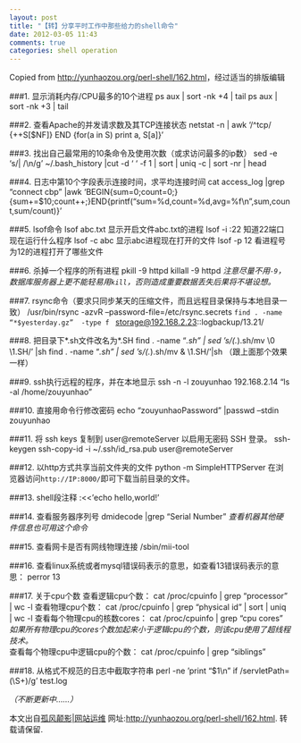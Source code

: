 ```yaml
---
layout: post
title: "【转】分享平时工作中那些给力的shell命令"
date: 2012-03-05 11:43
comments: true
categories: shell operation
---
```

Copied from <http://yunhaozou.org/perl-shell/162.html>，经过适当的排版编辑

###1. 显示消耗内存/CPU最多的10个进程
	ps aux | sort -nk +4 | tail
	ps aux | sort -nk +3 | tail

###2. 查看Apache的并发请求数及其TCP连接状态
	netstat -n | awk ‘/^tcp/ {++S[$NF]} END {for(a in S) print a, S[a]}’
<!--more-->

###3. 找出自己最常用的10条命令及使用次数（或求访问最多的ip数）
	sed -e ‘s/| /\n/g’ ~/.bash_history |cut -d ‘ ‘ -f 1 | sort | uniq -c | sort -nr | head

###4. 日志中第10个字段表示连接时间，求平均连接时间
	cat access_log |grep “connect cbp” |awk ‘BEGIN{sum=0;count=0;}{sum+=$10;count++;}END{printf(“sum=%d,count=%d,avg=%f\n”,sum,count,sum/count)}’

###5. lsof命令
	lsof abc.txt 显示开启文件abc.txt的进程
	lsof -i :22 知道22端口现在运行什么程序
	lsof -c abc 显示abc进程现在打开的文件
	lsof -p 12  看进程号为12的进程打开了哪些文件

###6. 杀掉一个程序的所有进程
	pkill -9 httpd
	killall -9 httpd
*注意尽量不用`-9`，数据库服务器上更不能轻易用`kill`，否则造成重要数据丢失后果将不堪设想。*

###7. rsync命令（要求只同步某天的压缩文件，而且远程目录保持与本地目录一致）
	/usr/bin/rsync -azvR –password-file=/etc/rsync.secrets `find . -name “*$yesterday.gz”  -type f ` storage@192.168.2.23::logbackup/13.21/

###8. 把目录下*.sh文件改名为*.SH
	find .  -name “*.sh” | sed  ’s/\(.*\)\.sh/mv \0 \1.SH/’ |sh
	find .  -name “*.sh” | sed  ’s/\(.*\)\.sh/mv & \1.SH/’|sh  （跟上面那个效果一样）

###9. ssh执行远程的程序，并在本地显示
	ssh -n -l zouyunhao 192.168.2.14 “ls -al /home/zouyunhao”

###10. 直接用命令行修改密码
	echo “zouyunhaoPassword” |passwd –stdin zouyunhao

###11. 将 ssh keys 复制到 user@remoteServer 以启用无密码 SSH 登录。
	ssh-keygen
	ssh-copy-id -i ~/.ssh/id_rsa.pub user@remoteServer

###12. 以http方式共享当前文件夹的文件
	python -m SimpleHTTPServer
在浏览器访问`http://IP:8000/`即可下载当前目录的文件。

###13. shell段注释
	:<<’echo hello,world!’

###14. 查看服务器序列号
	dmidecode |grep “Serial Number”
*查看机器其他硬件信息也可用这个命令*

###15. 查看网卡是否有网线物理连接
	/sbin/mii-tool

###16. 查看linux系统或者mysql错误码表示的意思，如查看13错误码表示的意思：
	perror  13

###17. 关于cpu个数
查看逻辑cpu个数：
	cat /proc/cpuinfo | grep “processor” | wc -l
查看物理cpu个数：
	cat /proc/cpuinfo | grep “physical id” | sort | uniq | wc -l
查看每个物理cpu的核数cores：
	cat /proc/cpuinfo | grep “cpu cores”
*如果所有物理cpu的cores个数加起来小于逻辑cpu的个数，则该cpu使用了超线程技术。*<br>
查看每个物理cpu中逻辑cpu的个数：
	cat /proc/cpuinfo | grep “siblings”

###18. 从格式不规范的日志中截取字符串
	perl  -ne  ’print “$1\n” if  /servletPath=(\S+)/g’  test.log


*（不断更新中……）*

本文出自[孤风颠影|网站运维](http://yunhaozou.org/) 网址:<http://yunhaozou.org/perl-shell/162.html>. 转载请保留.
